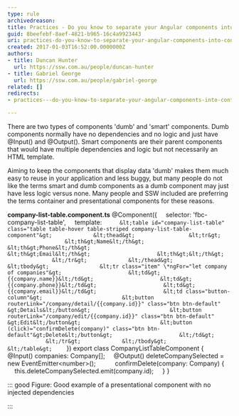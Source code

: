 ```yaml
---
type: rule
archivedreason: 
title: Practices - Do you know to separate your Angular components into container and presentational components?
guid: 8beefebf-8aef-4821-b965-16c4a9923443
uri: practices-do-you-know-to-separate-your-angular-components-into-container-and-presentational-components
created: 2017-01-03T16:52:00.0000000Z
authors:
- title: Duncan Hunter
  url: https://ssw.com.au/people/duncan-hunter
- title: Gabriel George
  url: https://ssw.com.au/people/gabriel-george
related: []
redirects:
- practices---do-you-know-to-separate-your-angular-components-into-container-and-presentational-components

---
```


There are two types of components 'dumb' and 'smart' components. Dumb components normally have no dependencies and no logic and just have @Input() and @Output(). Smart components are their parent components that would have multiple dependencies and logic but not necessarily an HTML template.

<!--endintro-->

Aiming to keep the components that display data 'dumb' makes them much easy to reuse in your application and less buggy, but many people do not like the terms smart and dumb components as a dumb component may just have less logic versus none. Many people and SSW included are preferring the terms container and presentational components for these reasons.

**company-list-table.component.ts** 
@Component({
    selector: 'fbc-company-list-table',
    template: `
     &lt;table id="company-list-table" class="table table-hover table-striped company-list-table-component"&gt;
            &lt;thead&gt;
                &lt;tr&gt;
                    &lt;th&gt;Name&lt;/th&gt;
                    &lt;th&gt;Phone&lt;/th&gt;
                    &lt;th&gt;Email&lt;/th&gt;
                    &lt;th&gt;&lt;/th&gt;
                &lt;/tr&gt;
            &lt;/thead&gt;
            &lt;tbody&gt;
               &lt;tr class="item" \*ngFor="let company of companies"&gt;
                    &lt;td&gt;{{company.name}}&lt;/td&gt;
                    &lt;td&gt;{{company.phone}}&lt;/td&gt;
                    &lt;td&gt;{{company.email}}&lt;/td&gt;
                    &lt;td class="button-column"&gt;
                        &lt;button routerLink="/company/detail/{{company.id}}" class="btn btn-default" &gt;Details&lt;/button&gt;
                        &lt;button routerLink="/company/edit/{{company.id}}" class="btn btn-default" &gt;Edit&lt;/button&gt;
                        &lt;button (click)="confirmDelete(company)" class="btn btn-default"&gt;Delete&lt;/button&gt;
                    &lt;/td&gt;
                &lt;/tr&gt;
            &lt;/tbody&gt;
        &lt;/table&gt;
    `
})
export class CompanyListTableComponent {
    @Input() companies: Company[];
    @Output() deleteCompanySelected = new EventEmitter&lt;number&gt;();
     
    confirmDelete(company: Company) {
        this.deleteCompanySelected.emit(company.id);
    }
}


::: good
Figure: Good example of a presentational component with no injected dependencies

:::
